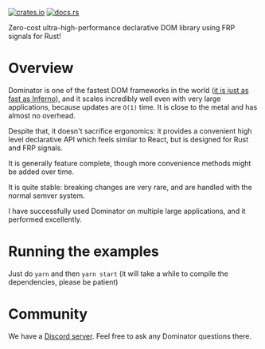 [![crates.io](http://meritbadge.herokuapp.com/dominator)](https://crates.io/crates/dominator)
[![docs.rs](https://docs.rs/dominator/badge.svg)](https://docs.rs/dominator)

Zero-cost ultra-high-performance declarative DOM library using FRP signals for Rust!

Overview
========

Dominator is one of the fastest DOM frameworks in the world ([it is just as fast as Inferno][benchmark]),
and it scales incredibly well even with very large applications, because updates are `O(1)` time. It is
close to the metal and has almost no overhead.

Despite that, it doesn't sacrifice ergonomics: it provides a convenient high level declarative API which
feels similar to React, but is designed for Rust and FRP signals.

It is generally feature complete, though more convenience methods might be added over time.

It is quite stable: breaking changes are very rare, and are handled with the normal semver system.

I have successfully used Dominator on multiple large applications, and it performed excellently.

Running the examples
====================

Just do `yarn` and then `yarn start` (it will take a while to compile the dependencies, please be patient)

Community
=========

We have a [Discord server](https://discord.gg/fDFGvnR). Feel free to ask any Dominator questions there.

[benchmark]: https://rawgit.com/krausest/js-framework-benchmark/master/webdriver-ts-results/table.html
